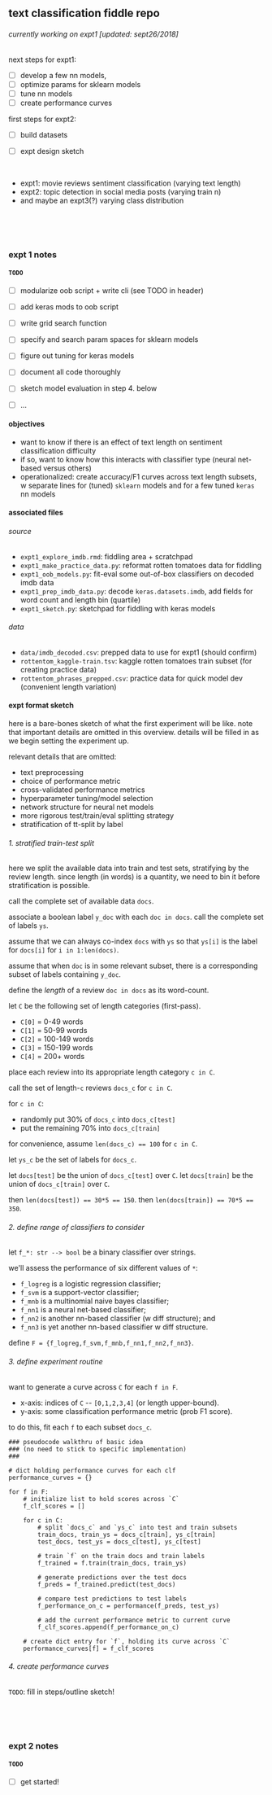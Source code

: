 ## text classification fiddle repo
###### currently working on expt1 [updated: sept26/2018]

next steps for expt1: 

- [ ] develop a few nn models, 
- [ ] optimize params for sklearn models
- [ ] tune nn models 
- [ ] create performance curves 

first steps for expt2: 

- [ ] build datasets 
- [ ] expt design sketch 


<br>

- expt1: movie reviews sentiment classification (varying text length) 
- expt2: topic detection in social media posts (varying train n) 
- and maybe an expt3(?) varying class distribution 



<br><br><br>

### expt 1 notes 

#### `TODO`

- [ ] modularize oob script + write cli (see TODO in header)
- [ ] add keras mods to oob script 
- [ ] write grid search function 
- [ ] specify and search param spaces for sklearn models 
- [ ] figure out tuning for keras models 
- [ ] document all code thoroughly 
- [ ] sketch model evaluation in step 4. below 
- [ ] ... 





#### objectives 

- want to know if there is an effect of text length on sentiment classification difficulty
- if so, want to know how this interacts with classifier type (neural net-based versus others)
- operationalized: create accuracy/F1 curves across text length subsets, w separate lines for (tuned) `sklearn` models and for a few tuned `keras` nn models





#### associated files 

###### source 

- `expt1_explore_imdb.rmd`: fiddling area + scratchpad
- `expt1_make_practice_data.py`: reformat rotten tomatoes data for fiddling 
- `expt1_oob_models.py`: fit-eval some out-of-box classifiers on decoded imdb data
- `expt1_prep_imdb_data.py`: decode `keras.datasets.imdb`, add fields for word count and length bin (quartile) 
- `expt1_sketch.py`: sketchpad for fiddling with keras models 


###### data 

- `data/imdb_decoded.csv`: prepped data to use for expt1 (should confirm)
- `rottentom_kaggle-train.tsv`: kaggle rotten tomatoes train subset (for creating practice data)
- `rottentom_phrases_prepped.csv`: practice data for quick model dev (convenient length variation)







#### expt format sketch 

here is a bare-bones sketch of what the first experiment will be like. 
note that important details are omitted in this overview. 
details will be filled in as we begin setting the experiment up. 

relevant details that are omitted: 

- text preprocessing 
- choice of performance metric 
- cross-validated performance metrics 
- hyperparameter tuning/model selection 
- network structure for neural net models 
- more rigorous test/train/eval splitting strategy 
- stratification of tt-split by label 



###### 1. stratified train-test split 

here we split the available data into train and test sets, 
stratifying by the review length. since length (in words) is 
a quantity, we need to bin it before stratification is possible. 

call the complete set of available data `docs`. 

associate a boolean label `y_doc` with each `doc in docs`. 
call the complete set of labels `ys`. 

assume that we can always co-index `docs` with `ys` so that 
`ys[i]` is the label for `docs[i]` for `i in 1:len(docs)`. 

assume that when `doc` is in some relevant subset, 
there is a corresponding subset of labels containing `y_doc`. 

define the *length* of a review `doc in docs` as its word-count. 


let `C` be the following set of length categories (first-pass). 

- `C[0]` = 0-49 words
- `C[1]` = 50-99 words
- `C[2]` = 100-149 words
- `C[3]` = 150-199 words
- `C[4]` = 200+ words


place each review into its appropriate length category `c in C`. 

call the set of length-`c` reviews `docs_c` for `c in C`. 

for `c in C`: 

- randomly put 30% of `docs_c` into `docs_c[test]` 
- put the remaining 70% into `docs_c[train]` 


for convenience, assume `len(docs_c) == 100` for `c in C`. 

let `ys_c` be the set of labels for `docs_c`. 

let `docs[test]` be the union of `docs_c[test]` over `C`. 
let `docs[train]` be the union of `docs_c[train]` over `C`. 

then `len(docs[test]) == 30*5 == 150`. 
then `len(docs[train]) == 70*5 == 350`. 




###### 2. define range of classifiers to consider 

let `f_*: str --> bool` be a binary classifier over strings. 

we'll assess the performance of six different values of `*`:

- `f_logreg` is a logistic regression classifier; 
- `f_svm` is a support-vector classifier; 
- `f_mnb` is a multinomial naive bayes classifier; 
- `f_nn1` is a neural net-based classifier; 
- `f_nn2` is another nn-based classifier (w diff structure); and
- `f_nn3` is yet another nn-based classifier w diff structure. 


define `F = {f_logreg,f_svm,f_mnb,f_nn1,f_nn2,f_nn3}`. 



###### 3. define experiment routine 

want to generate a curve across `C` for each `f in F`. 

- x-axis: indices of `C` -- `[0,1,2,3,4]` (or length upper-bound). 
- y-axis: some classification performance metric (prob F1 score). 


to do this, fit each `f` to each subset `docs_c`.  


```
### pseudocode walkthru of basic idea 
### (no need to stick to specific implementation)
### 

# dict holding performance curves for each clf 
performance_curves = {}

for f in F:
    # initialize list to hold scores across `C` 
    f_clf_scores = []

    for c in C: 
        # split `docs_c` and `ys_c` into test and train subsets  
        train_docs, train_ys = docs_c[train], ys_c[train]
        test_docs, test_ys = docs_c[test], ys_c[test]

        # train `f` on the train docs and train labels 
        f_trained = f.train(train_docs, train_ys)

        # generate predictions over the test docs 
        f_preds = f_trained.predict(test_docs)

        # compare test predictions to test labels 
        f_performance_on_c = performance(f_preds, test_ys)

        # add the current performance metric to current curve 
        f_clf_scores.append(f_performance_on_c)

    # create dict entry for `f`, holding its curve across `C` 
    performance_curves[f] = f_clf_scores

```


###### 4. create performance curves 

`TODO`: fill in steps/outline sketch!  









<br><br><br>

### expt 2 notes 

#### `TODO`

- [ ] get started! 
